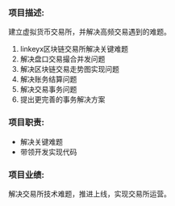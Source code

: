 ### 项目描述: 
建立虚拟货币交易所，并解决高频交易遇到的难题。

1. linkeyx区块链交易所解决关键难题
2. 解决盘口交易撮合并发问题
3. 解决区块链交易走势图实现问题
4. 解决账务结算问题
5. 解决交易事务问题
6. 提出更完善的事务解决方案

### 项目职责:
* 解决关键难题
* 带领开发实现代码

### 项目业绩: 
解决交易所技术难题，推进上线，实现交易所运营。